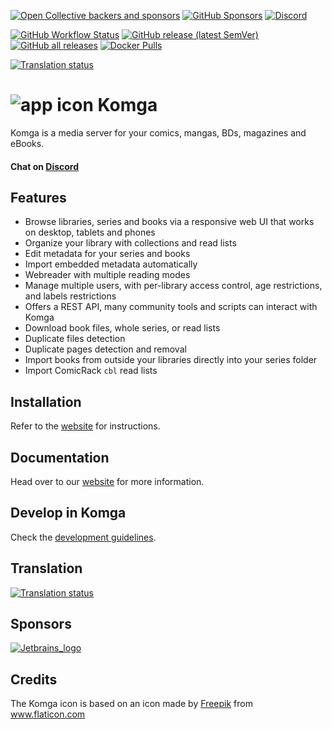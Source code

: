 [![Open Collective backers and sponsors](https://img.shields.io/opencollective/all/komga?label=OpenCollective%20Sponsors&color=success)](https://opencollective.com/komga) [![GitHub Sponsors](https://img.shields.io/github/sponsors/gotson?label=Github%20Sponsors&color=success)](https://github.com/sponsors/gotson)
[![Discord](https://img.shields.io/discord/678794935368941569?label=Discord&color=blue)](https://discord.gg/TdRpkDu)

[![GitHub Workflow Status](https://img.shields.io/github/actions/workflow/status/gotson/komga/tests.yml?branch=master)](https://github.com/gotson/komga/actions?query=workflow%3ATests+branch%3Amaster)
[![GitHub release (latest SemVer)](https://img.shields.io/github/v/release/gotson/komga?color=blue&label=download&sort=semver)](https://github.com/gotson/komga/releases) [![GitHub all releases](https://img.shields.io/github/downloads/gotson/komga/total?color=blue&label=github%20downloads)](https://github.com/gotson/komga/releases)
[![Docker Pulls](https://img.shields.io/docker/pulls/gotson/komga)](https://hub.docker.com/r/gotson/komga)

[![Translation status](https://hosted.weblate.org/widgets/komga/-/webui/svg-badge.svg)](https://hosted.weblate.org/engage/komga/)

# ![app icon](./.github/readme-images/app-icon.png) Komga

Komga is a media server for your comics, mangas, BDs, magazines and eBooks.

#### Chat on [Discord](https://discord.gg/TdRpkDu)

## Features     

- Browse libraries, series and books via a responsive web UI that works on desktop, tablets and phones
- Organize your library with collections and read lists
- Edit metadata for your series and books
- Import embedded metadata automatically
- Webreader with multiple reading modes
- Manage multiple users, with per-library access control, age restrictions, and labels restrictions
- Offers a REST API, many community tools and scripts can interact with Komga
- Download book files, whole series, or read lists
- Duplicate files detection
- Duplicate pages detection and removal
- Import books from outside your libraries directly into your series folder
- Import ComicRack `cbl` read lists

## Installation

Refer to the [website](https://komga.org/docs/category/installation) for instructions.

## Documentation

Head over to our [website](https://komga.org) for more information.

## Develop in Komga

Check the [development guidelines](./DEVELOPING.md).

## Translation

[![Translation status](https://hosted.weblate.org/widgets/komga/-/webui/horizontal-auto.svg)](https://hosted.weblate.org/engage/komga/)

## Sponsors

[![Jetbrains_logo](./.github/readme-images/sponsors-jetbrains.png)](https://www.jetbrains.com/?from=Komga)

## Credits

The Komga icon is based on an icon made by [Freepik](https://www.freepik.com/home) from www.flaticon.com

